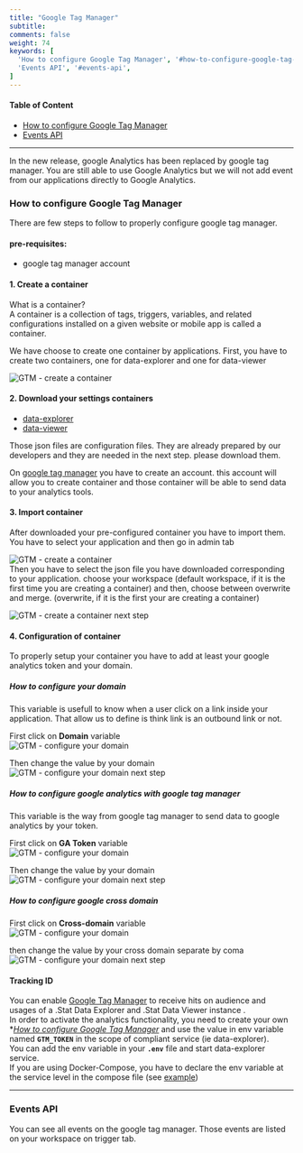 ```yaml
---
title: "Google Tag Manager"
subtitle: 
comments: false
weight: 74
keywords: [
  'How to configure Google Tag Manager', '#how-to-configure-google-tag-manager',
  'Events API', '#events-api',
]
---
```


#### Table of Content
- [How to configure Google Tag Manager](#how-to-configure-google-tag-manager)
- [Events API](#events-api)
---

In the new release, google Analytics has been replaced by google tag manager. You are still able to use Google Analytics but we will not add event from our applications directly to Google Analytics.

### How to configure Google Tag Manager

There are few steps to follow to properly configure google tag manager.

#### pre-requisites:
  - google tag manager account

#### 1. Create a container
What is a container?   
A container is a collection of tags, triggers, variables, and related configurations installed on a given website or mobile app is called a container.

We have choose to create one container by applications.
First, you have to create two containers, one for data-explorer and one for data-viewer

![GTM - create a container](/dotstatsuite-documentation/images/gtm-create-container.png)  

#### 2. Download your settings containers
  - <a href="/dotstatsuite-documentation/assets/GTM-template/data-explorer.json" download>data-explorer</a>
  - <a href="/dotstatsuite-documentation/assets/GTM-template/data-viewer.json" download>data-viewer</a>

Those json files are configuration files. They are already prepared by our developers and they are needed in the next step. please download them.

On [google tag manager](https://tagmanager.google.com) you have to create an account. this account will allow you to create container and those container will be able to send data to your analytics tools.

#### 3. Import container
After downloaded your pre-configured container you have to import them.
You have to select your application and then go in admin tab

![GTM - create a container](/dotstatsuite-documentation/images/gtm-import-container.png)   
Then you have to select the json file you have downloaded corresponding to your application. 
choose your workspace (default workspace, if it is the first time you are creating a container)
and then, choose between overwrite and merge. (overwrite, if it is the first your are creating a container)

![GTM - create a container next step](/dotstatsuite-documentation/images/gtm-import-container-next-1.png)  

#### 4. Configuration of container

To properly setup your container you have to add at least your google analytics token and your domain.  

##### How to configure your domain

This variable is usefull to know when a user click on a link inside your application. That allow us to define is think link is an outbound link or not.  

First click on **Domain** variable  
![GTM - configure your domain](/dotstatsuite-documentation/images/gtm-ga-domain.png)  

Then change the value by your domain  
![GTM - configure your domain next step](/dotstatsuite-documentation/images/gtm-ga-domain-next-step0.png)  

##### How to configure google analytics with google tag manager

This variable is the way from google tag manager to send data to google analytics by your token.   

First click on **GA Token** variable  
![GTM - configure your domain](/dotstatsuite-documentation/images/gtm-ga-token.png)  

Then change the value by your domain  
![GTM - configure your domain next step](/dotstatsuite-documentation/images/gtm-ga-token-next-step0.png)  

##### How to configure google cross domain

First click on **Cross-domain** variable  
![GTM - configure your domain](/dotstatsuite-documentation/images/gtm-ga-cross-domain.png)  

then change the value by your cross domain separate by coma  
![GTM - configure your domain next step](/dotstatsuite-documentation/images/gtm-ga-cross-domain-next-step0.png)  

#### Tracking ID
You can enable [Google Tag Manager](https://tagmanager.google.com) to receive hits on audience and usages of a .Stat Data Explorer and .Stat Data Viewer instance  .  
In order to activate the analytics functionality, you need to create your own **[How to configure Google Tag Manager](#how-to-configure-google-tag-manager)* and use the value in env variable named **`GTM_TOKEN`** in the scope of compliant service (ie data-explorer).  
You can add the env variable in your **`.env`** file and start data-explorer service.  
If you are using Docker-Compose, you have to declare the env variable at the service level in the compose file (see [example](https://gitlab.com/sis-cc/.stat-suite/dotstatsuite-docker-compose/-/blob/master/demo/.env))

---

### Events API

You can see all events on the google tag manager. Those events are listed on your workspace on trigger tab.